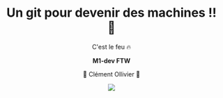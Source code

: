 <h1 align="center">Un git pour devenir des machines !! 💪</h1>
<p align="center">C'est le feu 🔥</p>
<p align="center"><strong >M1-dev FTW</strong></p>
<p align="center">👑  Clément Ollivier 👑</p>
<p align="center">
  <img src="https://slack-imgs.com/?c=1&o1=ro&url=https://tenor.com/bc7cz.gif">
</p>
